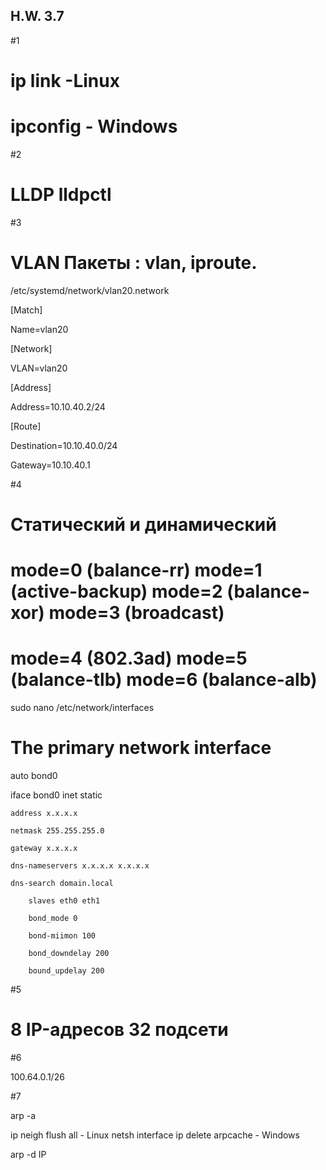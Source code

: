## H.W. 3.7

#1

# ip link -Linux 

# ipconfig - Windows

#2

# LLDP   lldpctl

#3

# VLAN Пакеты : vlan, iproute.


/etc/systemd/network/vlan20.network

[Match]

Name=vlan20

[Network]

VLAN=vlan20

[Address]

Address=10.10.40.2/24

[Route]

Destination=10.10.40.0/24

Gateway=10.10.40.1

#4

# Статический и динамический

# mode=0 (balance-rr)  mode=1 (active-backup)  mode=2 (balance-xor)  mode=3 (broadcast)  

# mode=4 (802.3ad)  mode=5 (balance-tlb)  mode=6 (balance-alb)


sudo nano /etc/network/interfaces

# The primary network interface

auto bond0

iface bond0 inet static

    address x.x.x.x

    netmask 255.255.255.0    

    gateway x.x.x.x

    dns-nameservers x.x.x.x x.x.x.x

    dns-search domain.local

        slaves eth0 eth1

        bond_mode 0

        bond-miimon 100

        bond_downdelay 200

        bound_updelay 200

#5

# 8 IP-адресов  32 подсети

#6

100.64.0.1/26

#7

arp -a

ip neigh flush all - Linux  netsh interface ip delete arpcache - Windows

arp -d IP